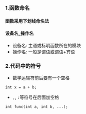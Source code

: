 ### 1.函数命名
#### 函数采用下划线命名法
#### 设备名_操作名
* 设备名: 主语或标明函数所在的模块
* 操作名: 一般是谓语或谓语+宾语
### 2.代码中的符号
* 数学运输符前后要有一个空格
```
int x = a + b;
```
* ```,```, ```:```等符号在后面加空格
```
int func(int a, int b, ...);
```